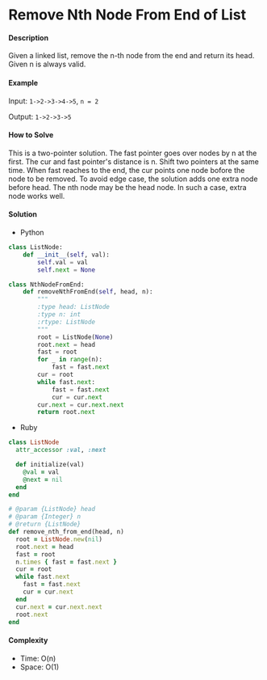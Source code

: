 # Remove Nth Node From End of List

#### Description

Given a linked list, remove the n-th node from the end and return its head. Given n is always valid.

#### Example
Input: `1->2->3->4->5`, `n = 2`

Output: `1->2->3->5`

#### How to Solve

This is a two-pointer solution. The fast pointer goes over nodes by n at the first. The cur and fast pointer's distance is n. Shift two pointers at the same time. When fast reaches to the end, the cur points one node bofore the node to be removed.
To avoid edge case, the solution adds one extra node before head. The nth node may be the head node. In such a case, extra node works well.

#### Solution
- Python

```python
class ListNode:
    def __init__(self, val):
        self.val = val
        self.next = None

class NthNodeFromEnd:
    def removeNthFromEnd(self, head, n):
        """
        :type head: ListNode
        :type n: int
        :rtype: ListNode
        """
        root = ListNode(None)
        root.next = head
        fast = root
        for _ in range(n):
            fast = fast.next
        cur = root
        while fast.next:
            fast = fast.next
            cur = cur.next
        cur.next = cur.next.next
        return root.next
```

- Ruby

```ruby
class ListNode
  attr_accessor :val, :next

  def initialize(val)
    @val = val
    @next = nil
  end
end

# @param {ListNode} head
# @param {Integer} n
# @return {ListNode}
def remove_nth_from_end(head, n)
  root = ListNode.new(nil)
  root.next = head
  fast = root
  n.times { fast = fast.next }
  cur = root
  while fast.next
    fast = fast.next
    cur = cur.next
  end
  cur.next = cur.next.next
  root.next
end
```

#### Complexity
- Time: O(n)
- Space: O(1)